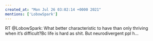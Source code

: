 ```yaml
---
created_at: "Mon Jul 26 03:02:14 +0000 2021"
mentions: ['LobowSpark']
---
```


RT @LobowSpark: What better characteristic to have than only thriving when it’s difficult?Bc life is hard as shit. But neurodivergent ppl h…
